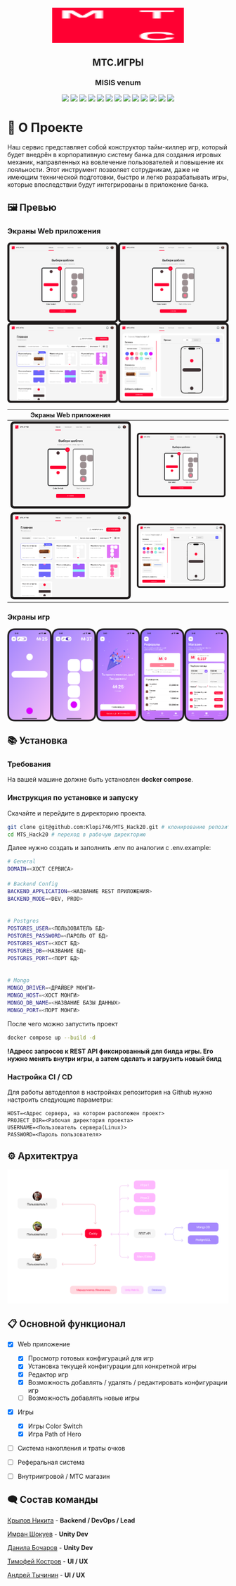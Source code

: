 <br />
<div align="center">
    <img src="media/logo.svg" alt="Logo" width="300" height="80">
  <h2 align="center">MTC.ИГРЫ</h2>
  <h3 align="center">MISIS venum</h3>
</div>

<div align="center">

<img src="https://img.shields.io/badge/c%23-%23239120.svg?style=for-the-badge&logo=csharp&logoColor=white">
<img src="https://img.shields.io/badge/python-3670A0?style=for-the-badge&logo=python&logoColor=ffdd54">
<img src="https://img.shields.io/badge/unity-%23000000.svg?style=for-the-badge&logo=unity&logoColor=white">
<img src="https://img.shields.io/badge/FastAPI-005571?style=for-the-badge&logo=fastapi">
<img src="https://img.shields.io/badge/MongoDB-%234ea94b.svg?style=for-the-badge&logo=mongodb&logoColor=white">
<img src="https://img.shields.io/badge/postgres-%23316192.svg?style=for-the-badge&logo=postgresql&logoColor=white">
<img src="https://img.shields.io/badge/WebGL-990000?logo=webgl&logoColor=white&style=for-the-badge">
<img src="https://img.shields.io/badge/figma-%23F24E1E.svg?style=for-the-badge&logo=figma&logoColor=white">
<img src="https://img.shields.io/badge/nginx-%23009639.svg?style=for-the-badge&logo=nginx&logoColor=white">
<img src="https://img.shields.io/badge/docker-%230db7ed.svg?style=for-the-badge&logo=docker&logoColor=white">
<img src="https://img.shields.io/badge/git-%23F05033.svg?style=for-the-badge&logo=git&logoColor=white">
<img src="https://img.shields.io/badge/github-%23121011.svg?style=for-the-badge&logo=github&logoColor=white">
<img src="https://img.shields.io/badge/Linux-FCC624?style=for-the-badge&logo=linux&logoColor=black">


</div>

# 🚀  О Проекте
Наш сервис представляет собой конструктор тайм-киллер игр, который будет внедрён в корпоративную систему 
банка для создания игровых механик, направленных на вовлечение пользователей и повышение их лояльности. Этот инструмент позволяет сотрудникам, 
даже не имеющим технической подготовки, быстро и легко разрабатывать игры, 
которые впоследствии будут интегрированы в приложение банка.

## 🖼️ Превью

### Экраны Web приложения
<div style="display: grid; grid-template-columns: repeat(2, auto)">
<img src="media/start1.png">
<img src="media/start.png">
<img src="media/collection.png">
<img src="media/redactor.png">
</div>

| Экраны Web приложения  |  |
| ------------- | ------------- |
| ![](media/start1.png)  | ![](media/start.png)  |
| ![](media/collection.png)  | ![](media/redactor.png)  |

### Экраны игр
<div style="display: grid; grid-template-columns: repeat(5, auto)">
<img src="media/game1_process.png">
<img src="media/game2_process.png">
<img src="media/game_finish.png">
<img src="media/game_shop-1.png">
<img src="media/game_shop.png">
</div>




## 📚 Установка 

### Требования 
На вашей машине должне быть установлен **docker compose**.

### Инструкция по установке и запуску 

Скачайте и перейдите в директорию проекта.
```zsh
git clone git@github.com:Klopi746/MTS_Hack20.git # клонирование репозитория
cd MTS_Hack20 # переход в рабочую директорию

```
Далее нужно создать и заполнить .env по аналогии с .env.example:
```zsh
# General
DOMAIN=<ХОСТ СЕРВИСА>

# Backend Config
BACKEND_APPLICATION=<НАЗВАНИЕ REST ПРИЛОЖЕНИЯ>
BACKEND_MODE=<DEV, PROD>


# Postgres
POSTGRES_USER=<ПОЛЬЗОВАТЕЛЬ БД>
POSTGRES_PASSWORD=<ПАРОЛЬ ОТ БД>
POSTGRES_HOST=<ХОСТ БД>
POSTGRES_DB=<НАЗВАНИЕ БД>
POSTGRES_PORT=<ПОРТ БД>


# Mongo
MONGO_DRIVER=<ДРАЙВЕР МОНГИ>
MONGO_HOST=<ХОСТ МОНГИ>
MONGO_DB_NAME=<НАЗВАНИЕ БАЗЫ ДАННЫХ>
MONGO_PORT=<ПОРТ МОНГИ>
```

После чего можно запустить проект
```zsh
docker compose up --build -d
```

**!Адресс запросов к REST API фиксированный для билда игры. Его нужно менять внутри игры, а затем сделать и загрузить новый билд**

### Настройка CI / CD
Для работы автодеплоя в настройках репозитория на Github нужно настроить следующие параметры:
```shell
HOST=<Адрес сервера, на котором расположен проект>
PROJECT_DIR=<Рабочая директория проекта>
USERNAME=<Пользователь сервера(Linux)>
PASSWORD=<Пароль пользователя>
```

## ⚙️ Архитектруа 
<img src="media/112.png">

## 📋 Основной функционал 
- [x] Web приложение
  - [x] Просмотр готовых конфигураций для игр
  - [x] Установка текущей конфигурации для конкретной игры 
  - [x] Редактор игр
  - [x] Возможность добавлять / удалять / редактировать конфигурации игр
  - [ ] Возможность добавлять новые игры
- [x] Игры 
  - [x] Игры Color Switch
  - [x] Игра Path of Hero
- [ ] Система накопления и траты очков
- [ ] Реферальная система 
- [ ] Внутриигровой / МТС магазин


## 🗨️ Состав команды 
[Крылов Никита](https://github.com/NikitaKrylov) - **Backend / DevOps / Lead**

[Имран Шокуев](https://github.com/imka07) - **Unity Dev**

[Данила Бочаров](https://github.com/Klopi746) - **Unity Dev**

[Тимофей Костров](https://t.me/timkoskos) - **UI / UX**

[Андрей Тычинин](https://t.me/timkoskos) - **UI / UX**




